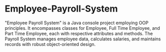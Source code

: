 # Employee-Payroll-System
"Employee Payroll System" is a Java console project employing OOP principles. It encompasses classes for Employee, Full Time Employee, and Part Time Employee, each with respective attributes and methods. The Payroll System manages employee data, calculates salaries, and maintains records with robust object-oriented design.

